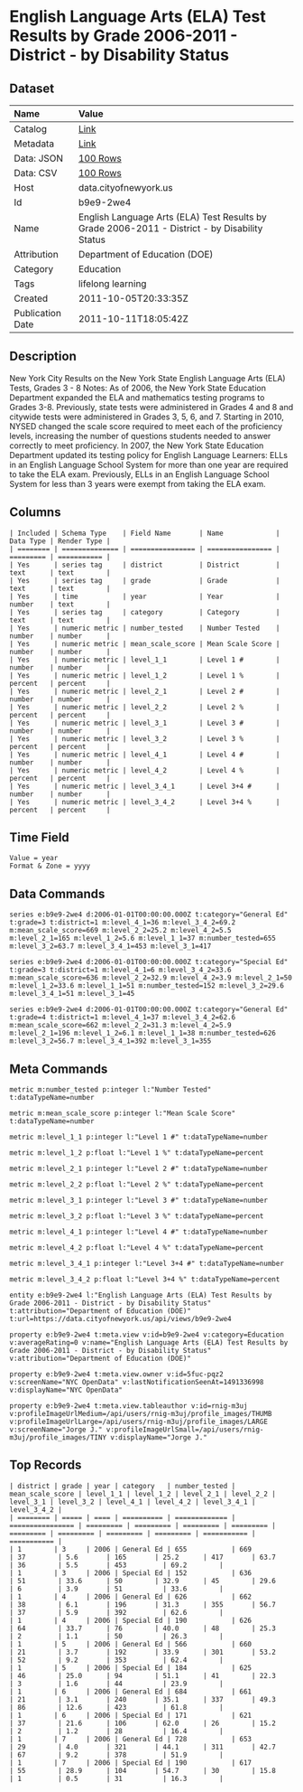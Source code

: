 # English Language Arts (ELA) Test Results by Grade 2006-2011 - District - by Disability Status

## Dataset

| Name | Value |
| :--- | :---- |
| Catalog | [Link](https://catalog.data.gov/dataset/english-language-arts-ela-test-results-by-grade-2006-2011-district-by-disability-status-cd8dc) |
| Metadata | [Link](https://data.cityofnewyork.us/api/views/b9e9-2we4) |
| Data: JSON | [100 Rows](https://data.cityofnewyork.us/api/views/b9e9-2we4/rows.json?max_rows=100) |
| Data: CSV | [100 Rows](https://data.cityofnewyork.us/api/views/b9e9-2we4/rows.csv?max_rows=100) |
| Host | data.cityofnewyork.us |
| Id | b9e9-2we4 |
| Name | English Language Arts (ELA) Test Results by Grade 2006-2011 - District - by Disability Status |
| Attribution | Department of Education (DOE) |
| Category | Education |
| Tags | lifelong learning |
| Created | 2011-10-05T20:33:35Z |
| Publication Date | 2011-10-11T18:05:42Z |

## Description

New York City Results on the New York State English Language Arts (ELA) Tests, Grades 3 - 8
Notes:
As of 2006, the New York State Education Department expanded the ELA and mathematics testing programs to Grades 3-8. Previously, state tests were administered in Grades 4 and 8 and citywide tests were administered in Grades 3, 5, 6, and 7.
Starting in 2010, NYSED changed the scale score required to meet each of the proficiency levels, increasing the number of questions students needed to answer correctly to meet proficiency.
In 2007, the New York State Education Department updated its testing policy for English Language Learners: ELLs in an English Language School System for more than one year are required to take the ELA exam. Previously, ELLs in an English Language School System for less than 3 years were exempt from taking the ELA exam.

## Columns

```ls
| Included | Schema Type    | Field Name       | Name             | Data Type | Render Type |
| ======== | ============== | ================ | ================ | ========= | =========== |
| Yes      | series tag     | district         | District         | text      | text        |
| Yes      | series tag     | grade            | Grade            | text      | text        |
| Yes      | time           | year             | Year             | number    | text        |
| Yes      | series tag     | category         | Category         | text      | text        |
| Yes      | numeric metric | number_tested    | Number Tested    | number    | number      |
| Yes      | numeric metric | mean_scale_score | Mean Scale Score | number    | number      |
| Yes      | numeric metric | level_1_1        | Level 1 #        | number    | number      |
| Yes      | numeric metric | level_1_2        | Level 1 %        | percent   | percent     |
| Yes      | numeric metric | level_2_1        | Level 2 #        | number    | number      |
| Yes      | numeric metric | level_2_2        | Level 2 %        | percent   | percent     |
| Yes      | numeric metric | level_3_1        | Level 3 #        | number    | number      |
| Yes      | numeric metric | level_3_2        | Level 3 %        | percent   | percent     |
| Yes      | numeric metric | level_4_1        | Level 4 #        | number    | number      |
| Yes      | numeric metric | level_4_2        | Level 4 %        | percent   | percent     |
| Yes      | numeric metric | level_3_4_1      | Level 3+4 #      | number    | number      |
| Yes      | numeric metric | level_3_4_2      | Level 3+4 %      | percent   | percent     |
```

## Time Field

```ls
Value = year
Format & Zone = yyyy
```

## Data Commands

```ls
series e:b9e9-2we4 d:2006-01-01T00:00:00.000Z t:category="General Ed" t:grade=3 t:district=1 m:level_4_1=36 m:level_3_4_2=69.2 m:mean_scale_score=669 m:level_2_2=25.2 m:level_4_2=5.5 m:level_2_1=165 m:level_1_2=5.6 m:level_1_1=37 m:number_tested=655 m:level_3_2=63.7 m:level_3_4_1=453 m:level_3_1=417

series e:b9e9-2we4 d:2006-01-01T00:00:00.000Z t:category="Special Ed" t:grade=3 t:district=1 m:level_4_1=6 m:level_3_4_2=33.6 m:mean_scale_score=636 m:level_2_2=32.9 m:level_4_2=3.9 m:level_2_1=50 m:level_1_2=33.6 m:level_1_1=51 m:number_tested=152 m:level_3_2=29.6 m:level_3_4_1=51 m:level_3_1=45

series e:b9e9-2we4 d:2006-01-01T00:00:00.000Z t:category="General Ed" t:grade=4 t:district=1 m:level_4_1=37 m:level_3_4_2=62.6 m:mean_scale_score=662 m:level_2_2=31.3 m:level_4_2=5.9 m:level_2_1=196 m:level_1_2=6.1 m:level_1_1=38 m:number_tested=626 m:level_3_2=56.7 m:level_3_4_1=392 m:level_3_1=355
```

## Meta Commands

```ls
metric m:number_tested p:integer l:"Number Tested" t:dataTypeName=number

metric m:mean_scale_score p:integer l:"Mean Scale Score" t:dataTypeName=number

metric m:level_1_1 p:integer l:"Level 1 #" t:dataTypeName=number

metric m:level_1_2 p:float l:"Level 1 %" t:dataTypeName=percent

metric m:level_2_1 p:integer l:"Level 2 #" t:dataTypeName=number

metric m:level_2_2 p:float l:"Level 2 %" t:dataTypeName=percent

metric m:level_3_1 p:integer l:"Level 3 #" t:dataTypeName=number

metric m:level_3_2 p:float l:"Level 3 %" t:dataTypeName=percent

metric m:level_4_1 p:integer l:"Level 4 #" t:dataTypeName=number

metric m:level_4_2 p:float l:"Level 4 %" t:dataTypeName=percent

metric m:level_3_4_1 p:integer l:"Level 3+4 #" t:dataTypeName=number

metric m:level_3_4_2 p:float l:"Level 3+4 %" t:dataTypeName=percent

entity e:b9e9-2we4 l:"English Language Arts (ELA) Test Results by Grade 2006-2011 - District - by Disability Status" t:attribution="Department of Education (DOE)" t:url=https://data.cityofnewyork.us/api/views/b9e9-2we4

property e:b9e9-2we4 t:meta.view v:id=b9e9-2we4 v:category=Education v:averageRating=0 v:name="English Language Arts (ELA) Test Results by Grade 2006-2011 - District - by Disability Status" v:attribution="Department of Education (DOE)"

property e:b9e9-2we4 t:meta.view.owner v:id=5fuc-pqz2 v:screenName="NYC OpenData" v:lastNotificationSeenAt=1491336998 v:displayName="NYC OpenData"

property e:b9e9-2we4 t:meta.view.tableauthor v:id=rnig-m3uj v:profileImageUrlMedium=/api/users/rnig-m3uj/profile_images/THUMB v:profileImageUrlLarge=/api/users/rnig-m3uj/profile_images/LARGE v:screenName="Jorge J." v:profileImageUrlSmall=/api/users/rnig-m3uj/profile_images/TINY v:displayName="Jorge J."
```

## Top Records

```ls
| district | grade | year | category   | number_tested | mean_scale_score | level_1_1 | level_1_2 | level_2_1 | level_2_2 | level_3_1 | level_3_2 | level_4_1 | level_4_2 | level_3_4_1 | level_3_4_2 | 
| ======== | ===== | ==== | ========== | ============= | ================ | ========= | ========= | ========= | ========= | ========= | ========= | ========= | ========= | =========== | =========== | 
| 1        | 3     | 2006 | General Ed | 655           | 669              | 37        | 5.6       | 165       | 25.2      | 417       | 63.7      | 36        | 5.5       | 453         | 69.2        | 
| 1        | 3     | 2006 | Special Ed | 152           | 636              | 51        | 33.6      | 50        | 32.9      | 45        | 29.6      | 6         | 3.9       | 51          | 33.6        | 
| 1        | 4     | 2006 | General Ed | 626           | 662              | 38        | 6.1       | 196       | 31.3      | 355       | 56.7      | 37        | 5.9       | 392         | 62.6        | 
| 1        | 4     | 2006 | Special Ed | 190           | 626              | 64        | 33.7      | 76        | 40.0      | 48        | 25.3      | 2         | 1.1       | 50          | 26.3        | 
| 1        | 5     | 2006 | General Ed | 566           | 660              | 21        | 3.7       | 192       | 33.9      | 301       | 53.2      | 52        | 9.2       | 353         | 62.4        | 
| 1        | 5     | 2006 | Special Ed | 184           | 625              | 46        | 25.0      | 94        | 51.1      | 41        | 22.3      | 3         | 1.6       | 44          | 23.9        | 
| 1        | 6     | 2006 | General Ed | 684           | 661              | 21        | 3.1       | 240       | 35.1      | 337       | 49.3      | 86        | 12.6      | 423         | 61.8        | 
| 1        | 6     | 2006 | Special Ed | 171           | 621              | 37        | 21.6      | 106       | 62.0      | 26        | 15.2      | 2         | 1.2       | 28          | 16.4        | 
| 1        | 7     | 2006 | General Ed | 728           | 653              | 29        | 4.0       | 321       | 44.1      | 311       | 42.7      | 67        | 9.2       | 378         | 51.9        | 
| 1        | 7     | 2006 | Special Ed | 190           | 617              | 55        | 28.9      | 104       | 54.7      | 30        | 15.8      | 1         | 0.5       | 31          | 16.3        | 
```